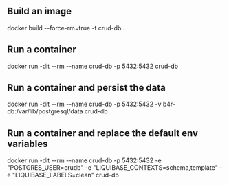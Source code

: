 
## Build an image
docker build --force-rm=true -t crud-db .

## Run a container
docker run -dit --rm --name crud-db -p 5432:5432 crud-db

## Run a container and persist the data
docker run -dit --rm --name crud-db -p 5432:5432 -v b4r-db:/var/lib/postgresql/data crud-db

## Run a container and replace the default env variables
docker run -dit --rm --name crud-db -p 5432:5432 -e "POSTGRES_USER=crudb" -e "LIQUIBASE_CONTEXTS=schema,template" -e "LIQUIBASE_LABELS=clean" crud-db
